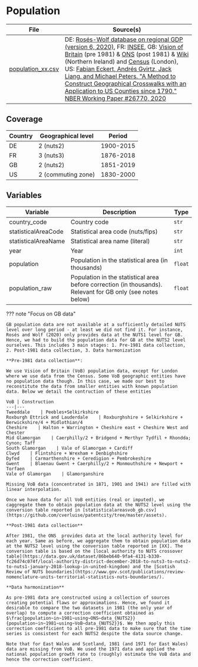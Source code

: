# Population

File | Source(s)
---|---
[population_xx.csv](https://github.com/cverluise/patentcity/tree/master/assets) |DE: [Rosés-Wolf database on regional GDP (version 6, 2020)](https://www.wiwi.hu-berlin.de/de/professuren/vwl/wg/roses-wolf-database-on-regional-gdp), FR: [INSEE](https://www.insee.fr/fr/statistiques/3698339), GB: [Vision of Britain](https://www.visionofbritain.org.uk/) (pre 1981) & [ONS](https://www.ons.gov.uk/peoplepopulationandcommunity/populationandmigration/populationestimates/adhocs/13221populationestimatesbylocalauthoritiesofgreatbritainmid1981tomid2019) (post 1981) & [Wiki](https://en.wikipedia.org/wiki/Demography_of_Northern_Ireland) (Northern Ireland) and [Census](https://data.london.gov.uk/dataset/historic-census-population) (London), US: [Fabian Eckert, Andrés Gvirtz, Jack Liang, and Michael Peters. "A Method to Construct Geographical Crosswalks with an Application to US Counties since 1790." NBER Working Paper #26770, 2020](https://mipeters.weebly.com/uploads/1/4/6/5/14651240/egp_crosswalk.zip)

## Coverage

Country |Geographical level |Period
---|---|---
DE  |2 (nuts2)       | 1900-2015
FR  |3 (nuts3)       | 1876-2018
GB  |2 (nuts2)       | 1851-2019
US  |2 (commuting zone) | 1830-2000

## Variables

Variable|Description    | Type
---|---|---
country_code            | Country code | `str`
statisticalAreaCode     | Statistical area code (nuts/fips) | `str`
statisticalAreaName     | Statistical area name (literal)| `str`
year                    | Year | `int`
population              | Population in the statistical area (in thousands)| `float`
population\_raw         | Population in the statistical area before correction (in thousands). Relevant for GB only (see notes below)| `float`


??? note  "Focus on GB data"

    GB population data are not available at a sufficiently detailed NUTS level over long period - at least we did not find it. For instance, Rosés and Wolf (2020) only provides data at the NUTS1 level for GB. Hence, we had to build the population data for GB at the NUTS2 level ourselves. This includes 3 main stages: 1. Pre-1981 data collection, 2. Post-1981 data collection, 3. Data harmonization

    **Pre-1981 data collection**:

    We use Vision of Britain (VoB) population data, except for London where we use data from the Census. Some VoB geographic entities have no population data though. In this case, we made our best to reconstitute the data from smaller entities with known population data. Below we detail the contruction of these entities

    VoB | Construction
    ---|---
    Tweeddale    | Peebles+Selkirkshire
    Roxburgh Ettrick and Lauderdale    | Roxburghshire + Selkirkshire + Berwickshire/4 + Midlothian/4
    Cheshire    | Halton + Warrington + Cheshire east + Cheshire West and Chester
    Mid Glamorgan    | Caerphilly/2 + Bridgend + Merthyr Tydfil + Rhondda; Cynon; Taff
    South Glamorgan    | Vale of Glamorgan + Cardiff
    Clwyd    | Flintshire + Wrexham + Denbighshire
    Dyfed    | Carmarthenshire + Ceredigion + Pembrokeshire
    Gwent    | Blaenau Gwent + Caerphilly/2 + Monmouthshire + Newport + Torfaen
    Vale of Glamorgan    | Glamorganshire

    Missing VoB data (concentrated in 1871, 1901 and 1941) are filled with linear interpolation.

    Once we have data for all VoB entities (real or imputed), we caggregate them to obtain population data at the NUTS2 level using the conversion table reported in [statisticalareasvob_gb.csv](https://github.com/cverluise/patentcity/tree/master/assets).

    **Post-1981 data collection**

    After 1981, the ONS  provides data at the local authority level for each year. Same as before, we aggregate them to obtain population data at the NUTS2 level using the conversion table reported in [XX]. The conversion table is based on the [local authority to NUTS crossover table](https://data.gov.uk/dataset/86beb640-9fa4-4131-b330-fc26d74c074f/local-authority-district-december-2018-to-nuts3-to-nuts2-to-nuts1-january-2018-lookup-in-united-kingdom) and the [Scotish Review of NUTS boundaries](https://www.gov.scot/publications/review-nomenclature-units-territorial-statistics-nuts-boundaries/).

    **Data harmonization**

    As pre-1981 data are constructed using a collection of sources creating potential flaws or approximations. Hence, we found it desirable to compare the two datasets in 1981 (the only year of overlap) to compute a correction coefficient obtained as $\frac{population~in~1981~using~ONS~data_{NUTS2}}{population~in~1981~using~VoB~data_{NUTS2}}$. We then apply this correction coefficient to all pre-1981 data to make sure that the time series is consistent for each NUTS2 despite the data source change.

    Note that for East Wales and Scotland, 1981 (and 1971 for East Wales) data are missing from VoB. We used the 1971 data and applied the national population growth rate to (roughly) estimate the VoB data and hence the correction coefficient.
